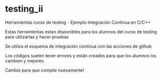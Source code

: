 # testing_ii
Herramientas curso de testing - Ejemplo Integración Continua en C/C++

Estas herramientas estan disponibles para los alumnos del curso de testing para utilizarlas y hacer pruebas

Se utiliza el esquema de integración continua con las acciones de github

Los códigos suelen tener errores y están creados para que los alumnos los cambien y mejoren.

Cambio para que compile nuevamente!
